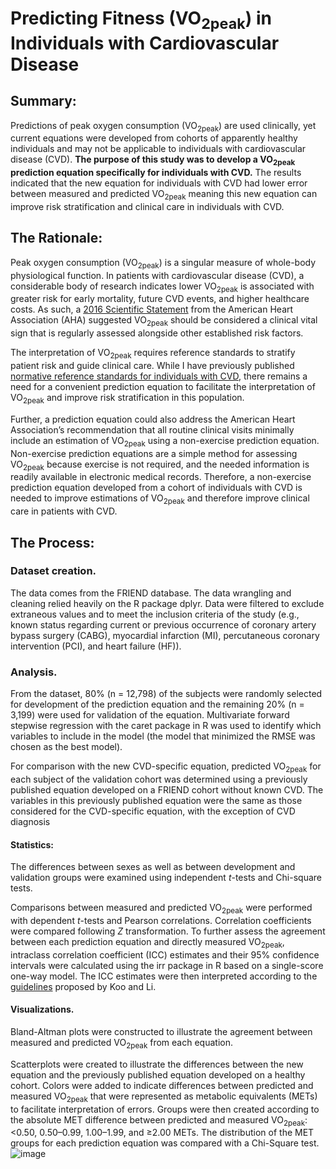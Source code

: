 # Predicting Fitness (VO<sub>2peak</sub>) in Individuals with Cardiovascular Disease

## Summary:
Predictions of peak oxygen consumption (VO<sub>2peak</sub>) are used clinically, yet current equations were developed from cohorts of apparently healthy individuals and may not be applicable to individuals with cardiovascular disease (CVD). **The purpose of this study was to develop a VO<sub>2peak</sub> prediction equation specifically for individuals with CVD.** The results indicated that the new equation for individuals with CVD had lower error between measured and predicted VO<sub>2peak</sub> meaning this new equation can improve risk stratification and clinical care in individuals with CVD.


## The Rationale:
Peak oxygen consumption (VO<sub>2peak</sub>) is a singular measure of whole-body physiological function. In patients with cardiovascular disease (CVD), a considerable body of research indicates lower VO<sub>2peak</sub> is associated with greater risk for early mortality, future CVD events, and higher healthcare costs. As such, a [2016 Scientific Statement](https://pubmed.ncbi.nlm.nih.gov/27881567/) from the American Heart Association (AHA) suggested VO<sub>2peak</sub> should be considered a clinical vital sign that is regularly assessed alongside other established risk factors. 

The interpretation of VO<sub>2peak</sub> requires reference standards to stratify patient risk and guide clinical care. While I have previously published [normative reference standards for individuals with CVD](https://www.ahajournals.org/doi/10.1161/JAHA.121.022336), there remains a need for a convenient prediction equation to facilitate the interpretation of VO<sub>2peak</sub> and improve risk stratification in this population.

Further, a prediction equation could also address the American Heart Association’s recommendation that all routine clinical visits minimally include an estimation of VO<sub>2peak</sub> using a non-exercise prediction equation. Non-exercise prediction equations are a simple method for assessing VO<sub>2peak</sub> because exercise is not required, and the needed information is readily available in electronic medical records. Therefore, a non-exercise prediction equation developed from a cohort of individuals with CVD is needed to improve estimations of VO<sub>2peak</sub> and therefore improve clinical care in patients with CVD.


## The Process:
### Dataset creation.
The data comes from the FRIEND database. The data wrangling and cleaning relied heavily on the R package dplyr. Data were filtered to exclude extraneous values and to meet the inclusion criteria of the study (e.g., known status regarding current or previous occurrence of coronary artery bypass surgery (CABG), myocardial infarction (MI), percutaneous coronary intervention (PCI), and heart failure (HF)). 

### Analysis.
From the dataset, 80% (n = 12,798) of the subjects were randomly selected for development of the prediction equation and the remaining 20% (n = 3,199) were used for validation of the equation. Multivariate forward stepwise regression with the caret package in R was used to identify which variables to include in the model (the model that minimized the RMSE was chosen as the best model).

For comparison with the new CVD-specific equation, predicted VO<sub>2peak</sub> for each subject of the validation cohort was determined using a previously published equation developed on a FRIEND cohort without known CVD. The variables in this previously published equation were the same as those considered for the CVD-specific equation, with the exception of CVD diagnosis

#### Statistics:
The differences between sexes as well as between development and validation groups were examined using independent _t_-tests and Chi-square tests.

Comparisons between measured and predicted VO<sub>2peak</sub> were performed with dependent _t_-tests and Pearson correlations. Correlation coefficients were compared following _Z_ transformation. To further assess the agreement between each prediction equation and directly measured VO<sub>2peak</sub>, intraclass correlation coefficient (ICC) estimates and their 95% confidence intervals were calculated using the irr package in R based on a single-score one-way model. The ICC estimates were then interpreted according to the [guidelines](https://www.ncbi.nlm.nih.gov/pmc/articles/PMC4913118/) proposed by Koo and Li.

#### Visualizations.
Bland-Altman plots were constructed to illustrate the agreement between measured and predicted VO<sub>2peak</sub> from each equation. 

Scatterplots were created to illustrate the differences between the new equation and the previously published equation developed on a healthy cohort. Colors were added to indicate differences between predicted and measured VO<sub>2peak</sub> that were represented as metabolic equivalents (METs) to facilitate interpretation of errors. Groups were then created according to the absolute MET difference between predicted and measured VO<sub>2peak</sub>: <0.50, 0.50–0.99, 1.00–1.99, and ≥2.00 METs. The distribution of the MET groups for each prediction equation was compared with a Chi-Square test. 
![image](https://user-images.githubusercontent.com/51488672/158449569-3c05a1dd-2092-41b0-b30a-42a0c5cb350d.png)
